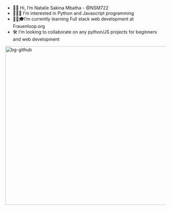 - 👋🏾 Hi, I’m Natalie Sakina Mbatha - @NSM722
- 👩🏾‍💻 I’m interested in Python and Javascript programming
- 👩🏾🎓I’m currently learning Full stack web development at Frauenloop.org
- 🛠 I’m looking to collaborate on any python/JS projects for beginners and web development 
<img width="946" height="500" alt="bg-github" src="https://user-images.githubusercontent.com/83452606/164338100-12d71b96-f093-427a-b5e6-7648a06c860b.png">
